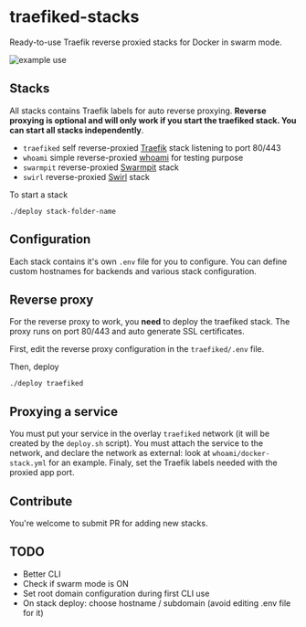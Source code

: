 # traefiked-stacks
Ready-to-use Traefik reverse proxied stacks for Docker in swarm mode.

![example use](https://raw.githubusercontent.com/gogson/traefiked-stacks/master/.img/cli.png)

## Stacks

All stacks contains Traefik labels for auto reverse proxying.
__Reverse proxying is optional and will only work if you start the traefiked stack. You can start all stacks independently__.

- `traefiked` self reverse-proxied [Traefik](https://github.com/containous/traefik) stack listening to port 80/443
- `whoami` simple reverse-proxied [whoami](https://github.com/jwilder/whoami) for testing purpose
- `swarmpit` reverse-proxied [Swarmpit](https://github.com/swarmpit/swarmpit) stack
- `swirl` reverse-proxied [Swirl](https://github.com/cuigh/swirl) stack

To start a stack

```
./deploy stack-folder-name
```

## Configuration

Each stack contains it's own `.env` file for you to configure.
You can define custom hostnames for backends and various stack configuration.

## Reverse proxy

For the reverse proxy to work, you __need__ to deploy the traefiked stack.
The proxy runs on port 80/443 and auto generate SSL certificates.

First, edit the reverse proxy configuration in the `traefiked/.env` file.

Then, deploy

```
./deploy traefiked
```

## Proxying a service

You must put your service in the overlay `traefiked` network (it will be created by the `deploy.sh` script).
You must attach the service to the network, and declare the network as external: look at `whoami/docker-stack.yml` for an example.
Finaly, set the Traefik labels needed with the proxied app port.

## Contribute

You're welcome to submit PR for adding new stacks.

## TODO

- Better CLI
- Check if swarm mode is ON
- Set root domain configuration during first CLI use
- On stack deploy: choose hostname / subdomain (avoid editing .env file for it)
